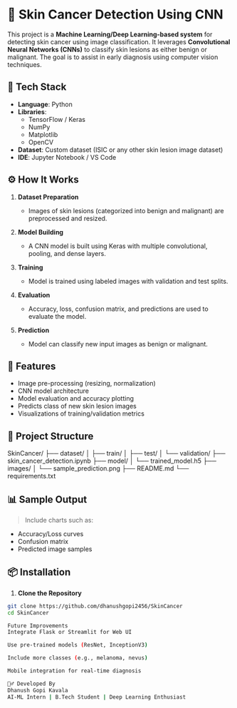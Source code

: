 # 🧬 Skin Cancer Detection Using CNN

This project is a **Machine Learning/Deep Learning-based system** for detecting skin cancer using image classification. It leverages **Convolutional Neural Networks (CNNs)** to classify skin lesions as either benign or malignant. The goal is to assist in early diagnosis using computer vision techniques.

## 🧪 Tech Stack

- **Language**: Python
- **Libraries**:
  - TensorFlow / Keras
  - NumPy
  - Matplotlib
  - OpenCV
- **Dataset**: Custom dataset (ISIC or any other skin lesion image dataset)
- **IDE**: Jupyter Notebook / VS Code

## ⚙️ How It Works

1. **Dataset Preparation**
   - Images of skin lesions (categorized into benign and malignant) are preprocessed and resized.

2. **Model Building**
   - A CNN model is built using Keras with multiple convolutional, pooling, and dense layers.

3. **Training**
   - Model is trained using labeled images with validation and test splits.

4. **Evaluation**
   - Accuracy, loss, confusion matrix, and predictions are used to evaluate the model.

5. **Prediction**
   - Model can classify new input images as benign or malignant.

## 🚀 Features

- Image pre-processing (resizing, normalization)
- CNN model architecture
- Model evaluation and accuracy plotting
- Predicts class of new skin lesion images
- Visualizations of training/validation metrics

## 📁 Project Structure

SkinCancer/
├── dataset/
│ ├── train/
│ ├── test/
│ └── validation/
├── skin_cancer_detection.ipynb
├── model/
│ └── trained_model.h5
├── images/
│ └── sample_prediction.png
├── README.md
└── requirements.txt


## 📊 Sample Output

> Include charts such as:
- Accuracy/Loss curves
- Confusion matrix
- Predicted image samples

## 📦 Installation

1. **Clone the Repository**
```bash
git clone https://github.com/dhanushgopi2456/SkinCancer
cd SkinCancer

Future Improvements
Integrate Flask or Streamlit for Web UI

Use pre-trained models (ResNet, InceptionV3)

Include more classes (e.g., melanoma, nevus)

Mobile integration for real-time diagnosis

🙋‍♂️ Developed By
Dhanush Gopi Kavala
AI-ML Intern | B.Tech Student | Deep Learning Enthusiast
